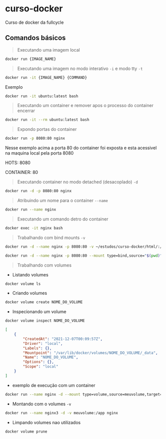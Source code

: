 # curso-docker
Curso de docker da fullcycle


## Comandos básicos

> Executando uma imagem local
```sh
docker run {IMAGE_NAME}
```


> Executando uma imagem no modo interativo `-i` e modo tty `-t`
```sh
docker run -it {IMAGE_NAME} {COMMAND}
```
Exemplo

```sh
docker run -it ubuntu:latest bash
```


> Executando um container e remover apos o processo do container encerrar
```sh
docker run -it --rm ubuntu:latest bash
```


> Expondo portas do container
```sh
docker run -p 8080:80 nginx
```
Nesse exemplo acima a porta 80 do container foi exposta e esta acessivel na maquina local pela porta 8080

HOTS: 8080

CONTAINER: 80


> Executando container no modo detached (desacoplado) `-d`
```sh
docker run -d -p 8080:80 nginx
```


> Atribuindo um nome para o container `--name`
```sh
docker run --name nginx
```


> Executando um comando detro do container
```sh
docker exec -it nginx bash
```


> Trabalhando com bind mounts `-v`
```sh
docker run -d --name nginx -p 8080:80 -v ~/estudos/curso-docker/html/:/usr/share/nginx/html nginx
```

```sh
docker run -d --name nginx -p 8080:80 --mount type=bind,source="$(pwd)"/html,target=/usr/share/nginx/html nginx
```


> Trabalhando com volumes

- Listando volumes
```sh
docker volume ls
```

- Criando volumes
```sh
docker volume create NOME_DO_VOLUME
```

- Inspecionando um volume
```sh
docker volume inspect NOME_DO_VOLUME
```

```json
[
    {
        "CreatedAt": "2021-12-07T00:09:57Z",
        "Driver": "local",
        "Labels": {},
        "Mountpoint": "/var/lib/docker/volumes/NOME_DO_VOLUME/_data",
        "Name": "NOME_DO_VOLUME",
        "Options": {},
        "Scope": "local"
    }
]
```

- exemplo de execução com um container
```sh
docker run --name nginx -d --mount type=volume,source=meuvolume,target=/app nginx
```

- Montando com o volumes `-v`
```sh
docker run --name nginx3 -d -v meuvolume:/app nginx
```

- Limpando volumes nao utilizados

```sh
docker volume prune
```